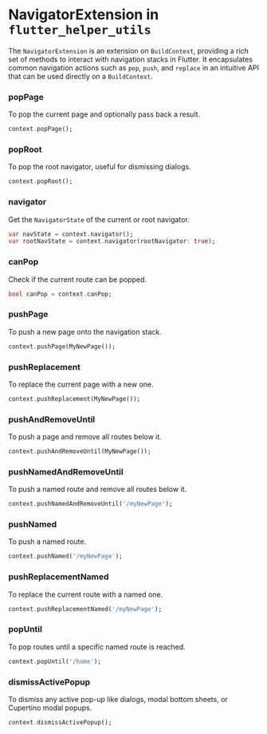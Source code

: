 # NavigatorExtension in `flutter_helper_utils`

The `NavigatorExtension` is an extension on `BuildContext`, providing a rich set of methods to interact with navigation stacks in Flutter. It encapsulates common navigation actions such as `pop`, `push`, and `replace` in an intuitive API that can be used directly on a `BuildContext`.

### popPage

To pop the current page and optionally pass back a result.

```dart
context.popPage();
```

### popRoot

To pop the root navigator, useful for dismissing dialogs.

```dart
context.popRoot();
```

### navigator

Get the `NavigatorState` of the current or root navigator.

```dart
var navState = context.navigator();
var rootNavState = context.navigator(rootNavigator: true);
```

### canPop

Check if the current route can be popped.

```dart
bool canPop = context.canPop;
```

### pushPage

To push a new page onto the navigation stack.

```dart
context.pushPage(MyNewPage());
```

### pushReplacement

To replace the current page with a new one.

```dart
context.pushReplacement(MyNewPage());
```

### pushAndRemoveUntil

To push a page and remove all routes below it.

```dart
context.pushAndRemoveUntil(MyNewPage());
```

### pushNamedAndRemoveUntil

To push a named route and remove all routes below it.

```dart
context.pushNamedAndRemoveUntil('/myNewPage');
```

### pushNamed

To push a named route.

```dart
context.pushNamed('/myNewPage');
```

### pushReplacementNamed

To replace the current route with a named one.

```dart
context.pushReplacementNamed('/myNewPage');
```

### popUntil

To pop routes until a specific named route is reached.

```dart
context.popUntil('/home');
```

### dismissActivePopup

To dismiss any active pop-up like dialogs, modal bottom sheets, or Cupertino modal popups.

```dart
context.dismissActivePopup();
```